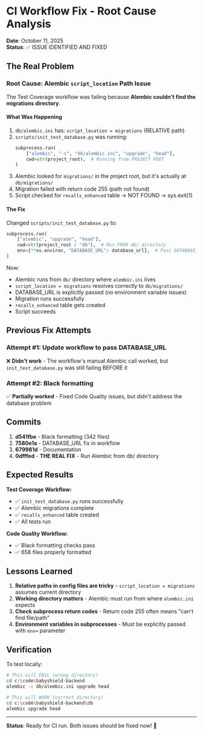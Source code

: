 # CI Workflow Fix - Root Cause Analysis

**Date**: October 11, 2025  
**Status**: ✅ ISSUE IDENTIFIED AND FIXED

## The Real Problem

### Root Cause: Alembic `script_location` Path Issue

The Test Coverage workflow was failing because **Alembic couldn't find the migrations directory**.

#### What Was Happening

1. `db/alembic.ini` has: `script_location = migrations` (RELATIVE path)
2. `scripts/init_test_database.py` was running:
   ```python
   subprocess.run(
       ["alembic", "-c", "db/alembic.ini", "upgrade", "head"],
       cwd=str(project_root),  # Running from PROJECT ROOT
   )
   ```
3. Alembic looked for `migrations/` in the project root, but it's actually at `db/migrations/`
4. Migration failed with return code 255 (path not found)
5. Script checked for `recalls_enhanced` table → NOT FOUND → sys.exit(1)

#### The Fix

Changed `scripts/init_test_database.py` to:
```python
subprocess.run(
    ["alembic", "upgrade", "head"],
    cwd=str(project_root / "db"),  # Run FROM db/ directory
    env={**os.environ, "DATABASE_URL": database_url},  # Pass DATABASE_URL explicitly
)
```

Now:
- Alembic runs from `db/` directory where `alembic.ini` lives
- `script_location = migrations` resolves correctly to `db/migrations/`
- DATABASE_URL is explicitly passed (no environment variable issues)
- Migration runs successfully
- `recalls_enhanced` table gets created
- Script succeeds

## Previous Fix Attempts

### Attempt #1: Update workflow to pass DATABASE_URL
❌ **Didn't work** - The workflow's manual Alembic call worked, but `init_test_database.py` was still failing BEFORE it

### Attempt #2: Black formatting
✅ **Partially worked** - Fixed Code Quality issues, but didn't address the database problem

## Commits

1. **d541fbe** - Black formatting (342 files)
2. **7580e1a** - DATABASE_URL fix in workflow
3. **679981d** - Documentation
4. **0dfffed** - **THE REAL FIX** - Run Alembic from db/ directory

## Expected Results

**Test Coverage Workflow:**
- ✅ `init_test_database.py` runs successfully
- ✅ Alembic migrations complete
- ✅ `recalls_enhanced` table created
- ✅ All tests run

**Code Quality Workflow:**
- ✅ Black formatting checks pass
- ✅ 658 files properly formatted

## Lessons Learned

1. **Relative paths in config files are tricky** - `script_location = migrations` assumes current directory
2. **Working directory matters** - Alembic must run from where `alembic.ini` expects
3. **Check subprocess return codes** - Return code 255 often means "can't find file/path"
4. **Environment variables in subprocesses** - Must be explicitly passed with `env=` parameter

## Verification

To test locally:
```bash
# This will FAIL (wrong directory)
cd c:\code\babyshield-backend
alembic -c db/alembic.ini upgrade head

# This will WORK (correct directory)
cd c:\code\babyshield-backend\db
alembic upgrade head
```

---

**Status**: Ready for CI run. Both issues should be fixed now! 🎉
